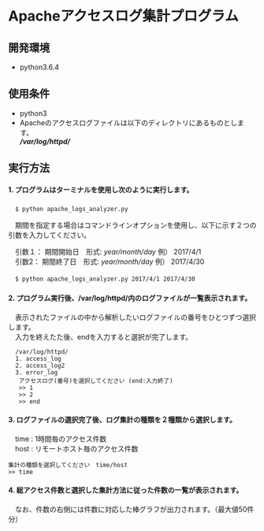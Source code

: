 # Apacheアクセスログ集計プログラム

## 開発環境  
* python3.6.4

## 使用条件
* python3  
* Apacheのアクセスログファイルは以下のディレクトリにあるものとします。  
    ***/var/log/httpd/***   
    
## 実行方法  
#### 1. プログラムはターミナルを使用し次のように実行します。  
 　`$ python apache_logs_analyzer.py`   

 　期間を指定する場合はコマンドラインオプションを使用し、以下に示す２つの引数を入力してください。 

 　引数１： 期間開始日　形式: *year/month/day*  例） 2017/4/1  
 　引数2： 期間終了日　形式: *year/month/day*  例） 2017/4/30  

 　`$ python apache_logs_analyzer.py 2017/4/1 2017/4/30`  

#### 2. プログラム実行後、/var/log/httpd/内のログファイルが一覧表示されます。  
 　表示されたファイルの中から解析したいログファイルの番号をひとつずつ選択します。  
 　入力を終えたた後、endを入力すると選択が完了します。  

      /var/log/httpd/  
      1. access_log  
      2. access_log2  
      3. error_log  
       アクセスログ(番号)を選択してください (end:入力終了)  
       >> 1  
       >> 2  
       >> end  

#### 3. ログファイルの選択完了後、ログ集計の種類を２種類から選択します。 
 　time : 1時間毎のアクセス件数  
 　host : リモートホスト毎のアクセス件数 

    集計の種類を選択してください　time/host   
    >> time  

#### 4. 総アクセス件数と選択した集計方法に従った件数の一覧が表示されます。  
 　なお、件数の右側には件数に対応した棒グラフが出力されます。（最大値50件分）  
